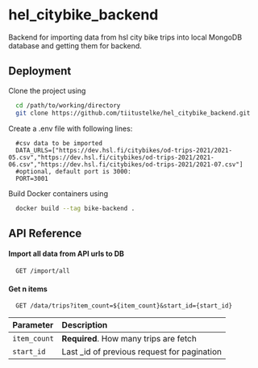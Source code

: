 # hel_citybike_backend

Backend for importing data from hsl city bike trips into local MongoDB database and getting them for backend.

## Deployment

Clone the project using

```bash
  cd /path/to/working/directory
  git clone https://github.com/tiitustelke/hel_citybike_backend.git
```

Create a .env file with following lines:

```text
  #csv data to be imported
  DATA_URLS=["https://dev.hsl.fi/citybikes/od-trips-2021/2021-05.csv","https://dev.hsl.fi/citybikes/od-trips-2021/2021-06.csv","https://dev.hsl.fi/citybikes/od-trips-2021/2021-07.csv"]
  #optional, default port is 3000:
  PORT=3001
```

Build Docker containers using

```bash
  docker build --tag bike-backend .
```

## API Reference

#### Import all data from API urls to DB

```http
  GET /import/all
```

#### Get n items

```http
  GET /data/trips?item_count=${item_count}&start_id={start_id}
```

| Parameter | Description                                 |
| :-------- | :--------------------------------------------|
| `item_count` |  **Required**. How many trips are fetch |
| `start_id` | Last _id of previous request for pagination |